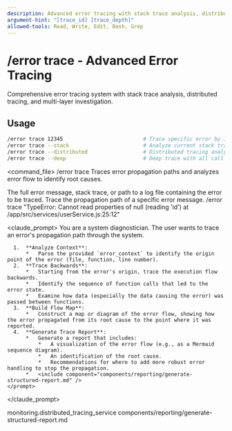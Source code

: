 ```yaml
---
description: Advanced error tracing with stack trace analysis, distributed tracing, and root cause investigation
argument-hint: "[trace_id] [trace_depth]"
allowed-tools: Read, Write, Edit, Bash, Grep
---
```


# /error trace - Advanced Error Tracing

Comprehensive error tracing system with stack trace analysis, distributed tracing, and multi-layer investigation.

## Usage
```bash
/error trace 12345                          # Trace specific error by ID
/error trace --stack                        # Analyze current stack trace
/error trace --distributed                  # Distributed tracing analysis
/error trace --deep                         # Deep trace with all call paths
```

<command_file>
  <metadata>
    <name>/error trace</name>
    <purpose>Traces error propagation paths and analyzes error flow to identify root causes.</purpose>
    <usage>
      <![CDATA[
      /error trace "[error_message_or_log_file]"
      ]]>
    </usage>
  </metadata>

  <arguments>
    <argument name="error_context" type="string" required="true">
      <description>The full error message, stack trace, or path to a log file containing the error to be traced.</description>
    </argument>
  </arguments>
  
  <examples>
    <example>
      <description>Trace the propagation path of a specific error message.</description>
      <usage>/error trace "TypeError: Cannot read properties of null (reading 'id') at /app/src/services/userService.js:25:12"</usage>
    </example>
  </examples>

  <claude_prompt>
    <prompt>
      You are a system diagnostician. The user wants to trace an error's propagation path through the system.

      1.  **Analyze Context**:
          *   Parse the provided `error_context` to identify the origin point of the error (file, function, line number).
      2.  **Trace Backwards**:
          *   Starting from the error's origin, trace the execution flow backwards.
          *   Identify the sequence of function calls that led to the error state.
          *   Examine how data (especially the data causing the error) was passed between functions.
      3.  **Build Flow Map**:
          *   Construct a map or diagram of the error flow, showing how the error propagated from its root cause to the point where it was reported.
      4.  **Generate Trace Report**:
          *   Generate a report that includes:
              *   A visualization of the error flow (e.g., as a Mermaid sequence diagram).
              *   An identification of the root cause.
              *   Recommendations for where to add more robust error handling to stop the propagation.
          *   <include component="components/reporting/generate-structured-report.md" />
    </prompt>
  </claude_prompt>

  <dependencies>
    <uses_config_values>
      <value>monitoring.distributed_tracing_service</value>
    </uses_config_values>
    <includes_components>
      <component>components/reporting/generate-structured-report.md</component>
    </includes_components>
  </dependencies>
</command_file>